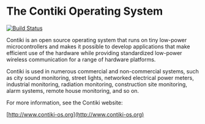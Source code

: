 The Contiki Operating System
============================

[![Build Status](https://travis-ci.org/contiki-os/contiki.svg?branch=master)](https://travis-ci.org/contiki-os/contiki/branches)

Contiki is an open source operating system that runs on tiny low-power
microcontrollers and makes it possible to develop applications that
make efficient use of the hardware while providing standardized
low-power wireless communication for a range of hardware platforms.

Contiki is used in numerous commercial and non-commercial systems,
such as city sound monitoring, street lights, networked electrical
power meters, industrial monitoring, radiation monitoring,
construction site monitoring, alarm systems, remote house monitoring,
and so on.

For more information, see the Contiki website:

[http://www.contiki-os.org](http://www.contiki-os.org)
